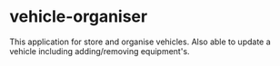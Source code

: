 # vehicle-organiser
This application for store and organise vehicles. Also able to update a vehicle including adding/removing equipment's.
